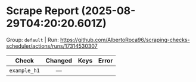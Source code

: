 # Scrape Report (2025-08-29T04:20:20.601Z)

Group: `default`  |  Run: https://github.com/AlbertoRoca96/scraping-checks-scheduler/actions/runs/17314530307

| Check | Changed | Keys | Error |
|---|:---:|:--|:--|
| `example_h1` | — |  |  |
